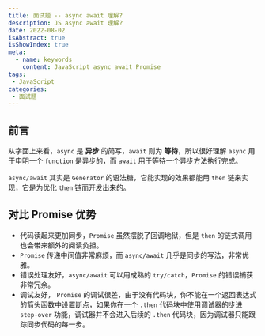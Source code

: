 ```yaml
---
title: 面试题 -- async await 理解?
description: JS async await 理解?
date: 2022-08-02
isAbstract: true
isShowIndex: true
meta:
  - name: keywords
    content: JavaScript async await Promise
tags:
 - JavaScript 
categories:
 - 面试题
---
```


## 前言

从字面上来看，`async` 是 **异步** 的简写，`await` 则为 **等待**，所以很好理解 `async` 用于申明一个 `function` 是异步的，而 `await` 用于等待一个异步方法执行完成。
<!-- more -->
`async/await` 其实是 `Generator` 的语法糖，它能实现的效果都能用 `then` 链来实现，它是为优化  `then` 链而开发出来的。

## 对比 Promise 优势

- 代码读起来更加同步，`Promise` 虽然摆脱了回调地狱，但是 `then` 的链式调⽤也会带来额外的阅读负担。
- `Promise` 传递中间值⾮常麻烦，⽽ `async/await` ⼏乎是同步的写法，⾮常优雅。
- 错误处理友好，`async/await` 可以⽤成熟的 `try/catch`，`Promise` 的错误捕获⾮常冗余。
- 调试友好， `Promise` 的调试很差，由于没有代码块，你不能在⼀个返回表达式的箭头函数中设置断点，如果你在⼀个 `.then` 代码块中使⽤调试器的步进 `step-over` 功能，调试器并不会进⼊后续的 `.then` 代码块，因为调试器只能跟踪同步代码的每⼀步。